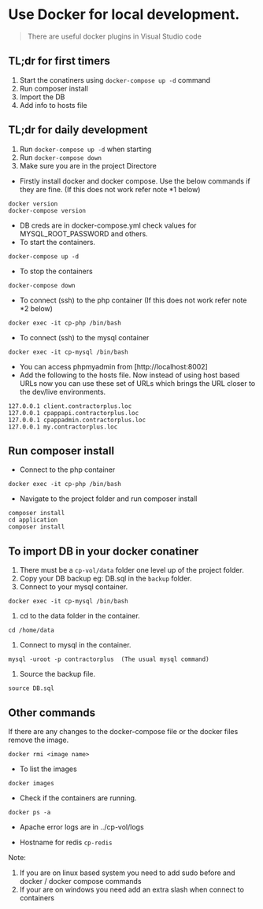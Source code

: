 # Use Docker for local development.

> There are useful docker plugins in Visual Studio code 

## TL;dr for first timers
1. Start the conatiners  using `docker-compose up -d` command
1. Run composer install
1. Import the DB
1. Add info to hosts file

## TL;dr for daily development
1. Run `docker-compose up -d` when starting
1. Run `docker-compose down`
1. Make sure you are in the project Directore

* Firstly install docker and docker compose. Use the below commands if they are fine. (If this does not work refer note *1 below)
```
docker version
docker-compose version
```
* DB creds are in docker-compose.yml check values for MYSQL_ROOT_PASSWORD and others.
* To start the containers.
```
docker-compose up -d
```
* To stop the containers
```
docker-compose down
```
* To connect (ssh) to the php container (If this does not work refer note *2 below)
```
docker exec -it cp-php /bin/bash
```
* To connect (ssh) to the mysql container
```
docker exec -it cp-mysql /bin/bash
```
* You can access phpmyadmin from [http://localhost:8002]
* Add the following to the hosts file. Now instead of using host based URLs now you can use these set of URLs which brings the URL closer to the dev/live environments.
```
127.0.0.1 client.contractorplus.loc
127.0.0.1 cpappapi.contractorplus.loc
127.0.0.1 cpappadmin.contractorplus.loc
127.0.0.1 my.contractorplus.loc
```

## Run composer install
* Connect to the php container
```
docker exec -it cp-php /bin/bash
```
* Navigate to the project folder and run composer install
```
composer install
cd application
composer install
```

## To import DB in your docker conatiner
1. There must be a `cp-vol/data` folder one level up of the project folder.
1. Copy your DB backup eg: DB.sql in the `backup` folder.
1. Connect to your mysql container.
```
docker exec -it cp-mysql /bin/bash
```
1. cd to the data folder in the container.
```
cd /home/data
```
1. Connect to mysql in the container. 
```
mysql -uroot -p contractorplus  (The usual mysql command)
```
1. Source the backup file.
```
source DB.sql
```

## Other commands
If there are any changes to the docker-compose file or the docker files remove the image.
```
docker rmi <image name>
```
* To list the images
```
docker images
```
* Check if the containers are running.
```
docker ps -a
```

* Apache error logs are in ../cp-vol/logs

* Hostname for redis `cp-redis`


Note:
1. If you are on linux based system you need to add sudo before and docker / docker compose commands
1. If your are on windows you need add an extra slash when connect to containers